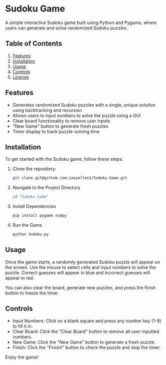 # Sudoku Game

A simple interactive Sudoku game built using Python and Pygame, where users can generate and solve randomized Sudoku puzzles.

## Table of Contents
1. [Features](#features)
2. [Installation](#installation)
3. [Usage](#usage)
4. [Controls](#controls)
5. [License](#license)

## Features
- Generates randomized Sudoku puzzles with a single, unique solution using backtracking and recursion
- Allows users to input numbers to solve the puzzle using a GUI
- Clear board functionality to remove user inputs  
- "New Game" button to generate fresh puzzles  
- Timer display to track puzzle-solving time  

## Installation
To get started with the Sudoku game, follow these steps:

1. Clone the repository:
   ```bash
   git clone git@github.com:joeyallen1/Sudoku-Game.git
2. Navigate to the Project Directory
   ```bash
   cd "Sudoku Game"
3. Install Dependencies
   ```bash
   pip install pygame numpy
4. Run the Game
   ```bash
   python Sudoku.py

## Usage
Once the game starts, a randomly generated Sudoku puzzle will appear on the screen. Use the mouse to select cells and input numbers to solve the puzzle. Correct guesses will appear in blue and incorrect guesses will appear in red.

You can also clear the board, generate new puzzles, and press the finish button to freeze the timer.

## Controls
- Input Numbers: Click on a blank square and press any number key (1-9) to fill it in.
- Clear Board: Click the "Clear Board" button to remove all user-inputted numbers.
- New Game: Click the "New Game" button to generate a fresh puzzle.
- Finish: Click the "Finish!" button to check the puzzle and stop the timer.

Enjoy the game!
